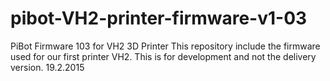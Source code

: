 # pibot-VH2-printer-firmware-v1-03
PiBot Firmware 103 for VH2 3D Printer
This repository include the firmware used for our first printer VH2.
This is for development and not the delivery version.
19.2.2015
